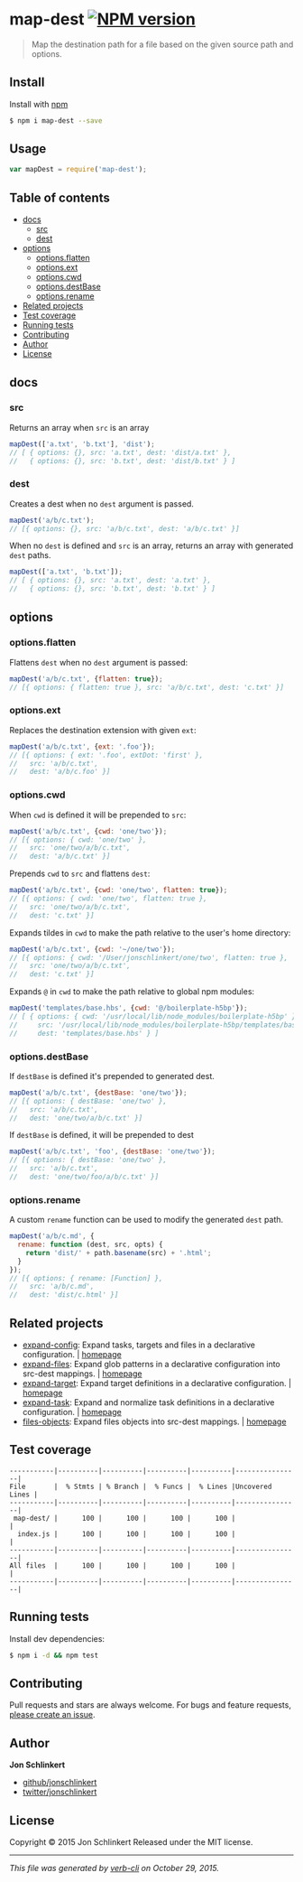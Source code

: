 # map-dest [![NPM version](https://badge.fury.io/js/map-dest.svg)](http://badge.fury.io/js/map-dest)

> Map the destination path for a file based on the given source path and options.

## Install

Install with [npm](https://www.npmjs.com/)

```sh
$ npm i map-dest --save
```

## Usage

```js
var mapDest = require('map-dest');
```

## Table of contents

- [docs](#docs)
  * [src](#src)
  * [dest](#dest)
- [options](#options)
  * [options.flatten](#optionsflatten)
  * [options.ext](#optionsext)
  * [options.cwd](#optionscwd)
  * [options.destBase](#optionsdestbase)
  * [options.rename](#optionsrename)
- [Related projects](#related-projects)
- [Test coverage](#test-coverage)
- [Running tests](#running-tests)
- [Contributing](#contributing)
- [Author](#author)
- [License](#license)

## docs

### src

Returns an array when `src` is an array

```js
mapDest(['a.txt', 'b.txt'], 'dist');
// [ { options: {}, src: 'a.txt', dest: 'dist/a.txt' },
//   { options: {}, src: 'b.txt', dest: 'dist/b.txt' } ]
```

### dest

Creates a dest when no `dest` argument is passed.

```js
mapDest('a/b/c.txt');
// [{ options: {}, src: 'a/b/c.txt', dest: 'a/b/c.txt' }]
```

When no `dest` is defined and `src` is an array, returns an array with generated `dest` paths.

```js
mapDest(['a.txt', 'b.txt']);
// [ { options: {}, src: 'a.txt', dest: 'a.txt' },
//   { options: {}, src: 'b.txt', dest: 'b.txt' } ]
```

## options

### options.flatten

Flattens `dest` when no `dest` argument is passed:

```js
mapDest('a/b/c.txt', {flatten: true});
// [{ options: { flatten: true }, src: 'a/b/c.txt', dest: 'c.txt' }]
```

### options.ext

Replaces the destination extension with given `ext`:

```js
mapDest('a/b/c.txt', {ext: '.foo'});
// [{ options: { ext: '.foo', extDot: 'first' },
//   src: 'a/b/c.txt',
//   dest: 'a/b/c.foo' }]
```

### options.cwd

When `cwd` is defined it will be prepended to `src`:

```js
mapDest('a/b/c.txt', {cwd: 'one/two'});
// [{ options: { cwd: 'one/two' },
//   src: 'one/two/a/b/c.txt',
//   dest: 'a/b/c.txt' }]
```

Prepends `cwd` to `src` and flattens `dest`:

```js
mapDest('a/b/c.txt', {cwd: 'one/two', flatten: true});
// [{ options: { cwd: 'one/two', flatten: true },
//   src: 'one/two/a/b/c.txt',
//   dest: 'c.txt' }]
```

Expands tildes in `cwd` to make the path relative to the user's home directory:

```js
mapDest('a/b/c.txt', {cwd: '~/one/two'});
// [{ options: { cwd: '/User/jonschlinkert/one/two', flatten: true },
//   src: 'one/two/a/b/c.txt',
//   dest: 'c.txt' }]
```

Expands `@` in `cwd` to make the path relative to global npm modules:

```js
mapDest('templates/base.hbs', {cwd: '@/boilerplate-h5bp'});
// [ { options: { cwd: '/usr/local/lib/node_modules/boilerplate-h5bp' },
//     src: '/usr/local/lib/node_modules/boilerplate-h5bp/templates/base.hbs',
//     dest: 'templates/base.hbs' } ]
```

### options.destBase

If `destBase` is defined it's prepended to generated dest.

```js
mapDest('a/b/c.txt', {destBase: 'one/two'});
// [{ options: { destBase: 'one/two' },
//   src: 'a/b/c.txt',
//   dest: 'one/two/a/b/c.txt' }]
```

If `destBase` is defined, it will be prepended to dest

```js
mapDest('a/b/c.txt', 'foo', {destBase: 'one/two'});
// [{ options: { destBase: 'one/two' },
//   src: 'a/b/c.txt',
//   dest: 'one/two/foo/a/b/c.txt' }]
```

### options.rename

A custom `rename` function can be used to modify the generated `dest` path.

```js
mapDest('a/b/c.md', {
  rename: function (dest, src, opts) {
    return 'dist/' + path.basename(src) + '.html';
  }
});
// [{ options: { rename: [Function] },
//   src: 'a/b/c.md',
//   dest: 'dist/c.html' }]
```

## Related projects

* [expand-config](https://www.npmjs.com/package/expand-config): Expand tasks, targets and files in a declarative configuration. | [homepage](https://github.com/jonschlinkert/expand-config)
* [expand-files](https://www.npmjs.com/package/expand-files): Expand glob patterns in a declarative configuration into src-dest mappings. | [homepage](https://github.com/jonschlinkert/expand-files)
* [expand-target](https://www.npmjs.com/package/expand-target): Expand target definitions in a declarative configuration. | [homepage](https://github.com/jonschlinkert/expand-target)
* [expand-task](https://www.npmjs.com/package/expand-task): Expand and normalize task definitions in a declarative configuration. | [homepage](https://github.com/jonschlinkert/expand-task)
* [files-objects](https://www.npmjs.com/package/files-objects): Expand files objects into src-dest mappings. | [homepage](https://github.com/jonschlinkert/files-objects)

## Test coverage

```
-----------|----------|----------|----------|----------|----------------|
File       |  % Stmts | % Branch |  % Funcs |  % Lines |Uncovered Lines |
-----------|----------|----------|----------|----------|----------------|
 map-dest/ |      100 |      100 |      100 |      100 |                |
  index.js |      100 |      100 |      100 |      100 |                |
-----------|----------|----------|----------|----------|----------------|
All files  |      100 |      100 |      100 |      100 |                |
-----------|----------|----------|----------|----------|----------------|
```

## Running tests

Install dev dependencies:

```sh
$ npm i -d && npm test
```

## Contributing

Pull requests and stars are always welcome. For bugs and feature requests, [please create an issue](https://github.com/jonschlinkert/map-dest/issues/new).

## Author

**Jon Schlinkert**

+ [github/jonschlinkert](https://github.com/jonschlinkert)
+ [twitter/jonschlinkert](http://twitter.com/jonschlinkert)

## License

Copyright © 2015 Jon Schlinkert
Released under the MIT license.

***

_This file was generated by [verb-cli](https://github.com/assemble/verb-cli) on October 29, 2015._